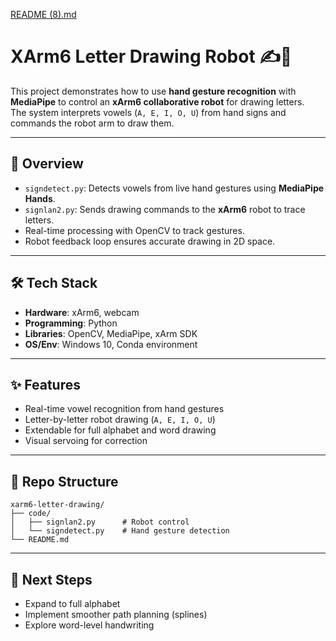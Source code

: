 [README (8).md](https://github.com/user-attachments/files/22649870/README.8.md)
# XArm6 Letter Drawing Robot ✍️🤖

This project demonstrates how to use **hand gesture recognition** with **MediaPipe** to control an **xArm6 collaborative robot** for drawing letters.  
The system interprets vowels (`A, E, I, O, U`) from hand signs and commands the robot arm to draw them.

---

## 🚀 Overview
- `signdetect.py`: Detects vowels from live hand gestures using **MediaPipe Hands**.
- `signlan2.py`: Sends drawing commands to the **xArm6** robot to trace letters.
- Real-time processing with OpenCV to track gestures.
- Robot feedback loop ensures accurate drawing in 2D space.

---

## 🛠️ Tech Stack
- **Hardware**: xArm6, webcam
- **Programming**: Python
- **Libraries**: OpenCV, MediaPipe, xArm SDK
- **OS/Env**: Windows 10, Conda environment

---

## ✨ Features
- Real-time vowel recognition from hand gestures
- Letter-by-letter robot drawing (`A, E, I, O, U`)
- Extendable for full alphabet and word drawing
- Visual servoing for correction

---

## 📂 Repo Structure
```
xarm6-letter-drawing/
├── code/
│   ├── signlan2.py      # Robot control
│   └── signdetect.py    # Hand gesture detection
└── README.md
```

---

## 🔮 Next Steps
- Expand to full alphabet
- Implement smoother path planning (splines)
- Explore word-level handwriting
